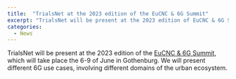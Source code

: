 ```yaml
---
title:  "TrialsNet at the 2023 edition of the EuCNC & 6G Summit"
excerpt: "TrialsNet will be present at the 2023 edition of EuCNC & 6G Summit"
categories: 
  - News
---
```



TrialsNet will be present at the 2023 edition of the [EuCNC & 6G Summit](https://www.eucnc.eu/), which will take place the 6-9 of June in Gothenburg.
We will present different 6G use cases, involving different domains of the urban ecosystem.
